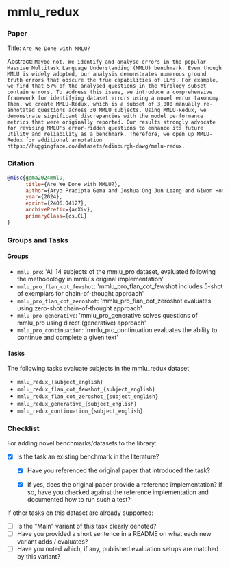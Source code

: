 # mmlu_redux

### Paper

Title: `Are We Done with MMLU?`

Abstract: `Maybe not. We identify and analyse errors in the popular Massive Multitask Language Understanding (MMLU) benchmark. Even though MMLU is widely adopted, our analysis demonstrates numerous ground truth errors that obscure the true capabilities of LLMs. For example, we find that 57% of the analysed questions in the Virology subset contain errors. To address this issue, we introduce a comprehensive framework for identifying dataset errors using a novel error taxonomy. Then, we create MMLU-Redux, which is a subset of 3,000 manually re-annotated questions across 30 MMLU subjects. Using MMLU-Redux, we demonstrate significant discrepancies with the model performance metrics that were originally reported. Our results strongly advocate for revising MMLU's error-ridden questions to enhance its future utility and reliability as a benchmark. Therefore, we open up MMLU-Redux for additional annotation https://huggingface.co/datasets/edinburgh-dawg/mmlu-redux.`

### Citation

```bibtex
@misc{gema2024mmlu,
      title={Are We Done with MMLU?}, 
      author={Aryo Pradipta Gema and Joshua Ong Jun Leang and Giwon Hong and Alessio Devoto and Alberto Carlo Maria Mancino and Rohit Saxena and Xuanli He and Yu Zhao and Xiaotang Du and Mohammad Reza Ghasemi Madani and Claire Barale and Robert McHardy and Joshua Harris and Jean Kaddour and Emile van Krieken and Pasquale Minervini},
      year={2024},
      eprint={2406.04127},
      archivePrefix={arXiv},
      primaryClass={cs.CL}
}
```

### Groups and Tasks

#### Groups

* `mmlu_pro`: 'All 14 subjects of the mmlu_pro dataset, evaluated following the methodology in mmlu's original implementation'
* `mmlu_pro_flan_cot_fewshot`: 'mmlu_pro_flan_cot_fewshot includes 5-shot of exemplars for chain-of-thought approach'
* `mmlu_pro_flan_cot_zeroshot`: 'mmlu_pro_flan_cot_zeroshot evaluates using zero-shot chain-of-thought approach'
* `mmlu_pro_generative`:  'mmlu_pro_generative solves questions of mmlu_pro using direct (generative) approach'
* `mmlu_pro_continuation`: 'mmlu_pro_continuation evaluates the ability to continue and complete a given text'

#### Tasks

The following tasks evaluate subjects in the mmlu_redux dataset
- `mmlu_redux_{subject_english}`
- `mmlu_redux_flan_cot_fewshot_{subject_english}`
- `mmlu_redux_flan_cot_zeroshot_{subject_english}`
- `mmlu_redux_generative_{subject_english}`
- `mmlu_redux_continuation_{subject_english}`

### Checklist

For adding novel benchmarks/datasets to the library:
* [x] Is the task an existing benchmark in the literature?
  * [x] Have you referenced the original paper that introduced the task?
  * [x] If yes, does the original paper provide a reference implementation? If so, have you checked against the reference implementation and documented how to run such a test?


If other tasks on this dataset are already supported:
* [ ] Is the "Main" variant of this task clearly denoted?
* [ ] Have you provided a short sentence in a README on what each new variant adds / evaluates?
* [ ] Have you noted which, if any, published evaluation setups are matched by this variant?